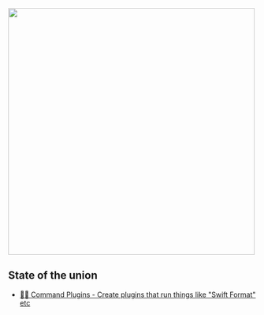 
<img width="500" src="https://user-images.githubusercontent.com/80469971/172385889-82d36b1d-4729-424b-bda5-0cbb4d52076c.jpg">





## State of the union

* [👨‍🔧 Command Plugins - Create plugins that run things like "Swift Format" etc]()




